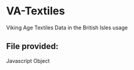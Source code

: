 # VA-Textiles
Viking Age Textiles Data in the British Isles
usage
## File provided:
Javascript Object
